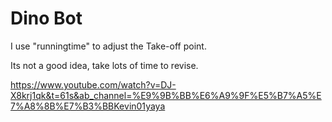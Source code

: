 # Dino Bot

I use "runningtime" to adjust the Take-off point.

Its not a good idea, take lots of time to revise.

https://www.youtube.com/watch?v=DJ-X8krj1qk&t=61s&ab_channel=%E9%9B%BB%E6%A9%9F%E5%B7%A5%E7%A8%8B%E7%B3%BBKevin01yaya
